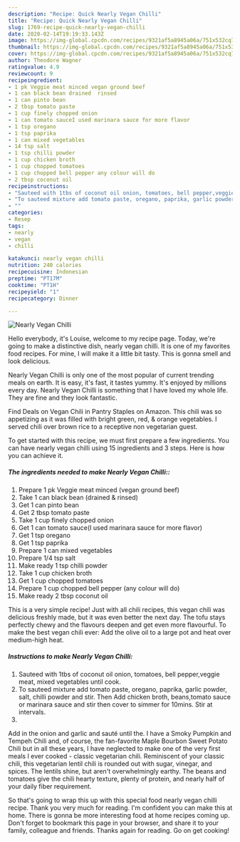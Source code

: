 ```yaml
---
description: "Recipe: Quick Nearly Vegan Chilli"
title: "Recipe: Quick Nearly Vegan Chilli"
slug: 1769-recipe-quick-nearly-vegan-chilli
date: 2020-02-14T19:19:33.143Z
image: https://img-global.cpcdn.com/recipes/9321af5a8945a06a/751x532cq70/nearly-vegan-chilli-recipe-main-photo.jpg
thumbnail: https://img-global.cpcdn.com/recipes/9321af5a8945a06a/751x532cq70/nearly-vegan-chilli-recipe-main-photo.jpg
cover: https://img-global.cpcdn.com/recipes/9321af5a8945a06a/751x532cq70/nearly-vegan-chilli-recipe-main-photo.jpg
author: Theodore Wagner
ratingvalue: 4.9
reviewcount: 9
recipeingredient:
- 1 pk Veggie meat minced vegan ground beef
- 1 can black bean drained  rinsed
- 1 can pinto bean
- 2 tbsp tomato paste
- 1 cup finely chopped onion
- 1 can tomato sauceI used marinara sauce for more flavor
- 1 tsp oregano
- 1 tsp paprika
- 1 can mixed vegetables
- 14 tsp salt
- 1 tsp chilli powder
- 1 cup chicken broth
- 1 cup chopped tomatoes
- 1 cup chopped bell pepper any colour will do
- 2 tbsp coconut oil
recipeinstructions:
- "Sauteed with 1tbs of coconut oil onion, tomatoes, bell pepper,veggie meat, mixed vegetables until cook."
- "To sauteed mixture add tomato paste, oregano, paprika, garlic powder, salt, chilli powder and stir. Then Add chicken broth, beans,tomato sauce or marinara sauce and stir then cover to simmer for 10mins. Stir at intervals."
- ""
categories:
- Resep
tags:
- nearly
- vegan
- chilli

katakunci: nearly vegan chilli
nutrition: 240 calories
recipecuisine: Indonesian
preptime: "PT17M"
cooktime: "PT1H"
recipeyield: "1"
recipecategory: Dinner

---
```



![Nearly Vegan Chilli](https://img-global.cpcdn.com/recipes/9321af5a8945a06a/751x532cq70/nearly-vegan-chilli-recipe-main-photo.jpg)

Hello everybody, it's Louise, welcome to my recipe page. Today, we're going to make a distinctive dish, nearly vegan chilli. It is one of my favorites food recipes. For mine, I will make it a little bit tasty. This is gonna smell and look delicious.

Nearly Vegan Chilli is only one of the most popular of current trending meals on earth. It is easy, it's fast, it tastes yummy. It's enjoyed by millions every day. Nearly Vegan Chilli is something that I have loved my whole life. They are fine and they look fantastic.

Find Deals on Vegan Chili in Pantry Staples on Amazon. This chili was so appetizing as it was filled with bright green, red, &amp; orange vegetables. I served chili over brown rice to a receptive non vegetarian guest.


To get started with this recipe, we must first prepare a few ingredients. You can have nearly vegan chilli using 15 ingredients and 3 steps. Here is how you can achieve it.

##### The ingredients needed to make Nearly Vegan Chilli::

1. Prepare 1 pk Veggie meat minced (vegan ground beef)
1. Take 1 can black bean (drained &amp; rinsed)
1. Get 1 can pinto bean
1. Get 2 tbsp tomato paste
1. Take 1 cup finely chopped onion
1. Get 1 can tomato sauce(I used marinara sauce for more flavor)
1. Get 1 tsp oregano
1. Get 1 tsp paprika
1. Prepare 1 can mixed vegetables
1. Prepare 1/4 tsp salt
1. Make ready 1 tsp chilli powder
1. Take 1 cup chicken broth
1. Get 1 cup chopped tomatoes
1. Prepare 1 cup chopped bell pepper (any colour will do)
1. Make ready 2 tbsp coconut oil


This is a very simple recipe! Just with all chili recipes, this vegan chili was delicious freshly made, but it was even better the next day. The tofu stays perfectly chewy and the flavours deepen and get even more flavourful. To make the best vegan chili ever: Add the olive oil to a large pot and heat over medium-high heat. 

##### Instructions to make Nearly Vegan Chilli:

1. Sauteed with 1tbs of coconut oil onion, tomatoes, bell pepper,veggie meat, mixed vegetables until cook.
1. To sauteed mixture add tomato paste, oregano, paprika, garlic powder, salt, chilli powder and stir. Then Add chicken broth, beans,tomato sauce or marinara sauce and stir then cover to simmer for 10mins. Stir at intervals.
1. 


Add in the onion and garlic and sauté until the. I have a Smoky Pumpkin and Tempeh Chili and, of course, the fan-favorite Maple Bourbon Sweet Potato Chili but in all these years, I have neglected to make one of the very first meals I ever cooked - classic vegetarian chili. Reminiscent of your classic chili, this vegetarian lentil chili is rounded out with sugar, vinegar, and spices. The lentils shine, but aren&#39;t overwhelmingly earthy. The beans and tomatoes give the chili hearty texture, plenty of protein, and nearly half of your daily fiber requirement. 

So that's going to wrap this up with this special food nearly vegan chilli recipe. Thank you very much for reading. I'm confident you can make this at home. There is gonna be more interesting food at home recipes coming up. Don't forget to bookmark this page in your browser, and share it to your family, colleague and friends. Thanks again for reading. Go on get cooking!
